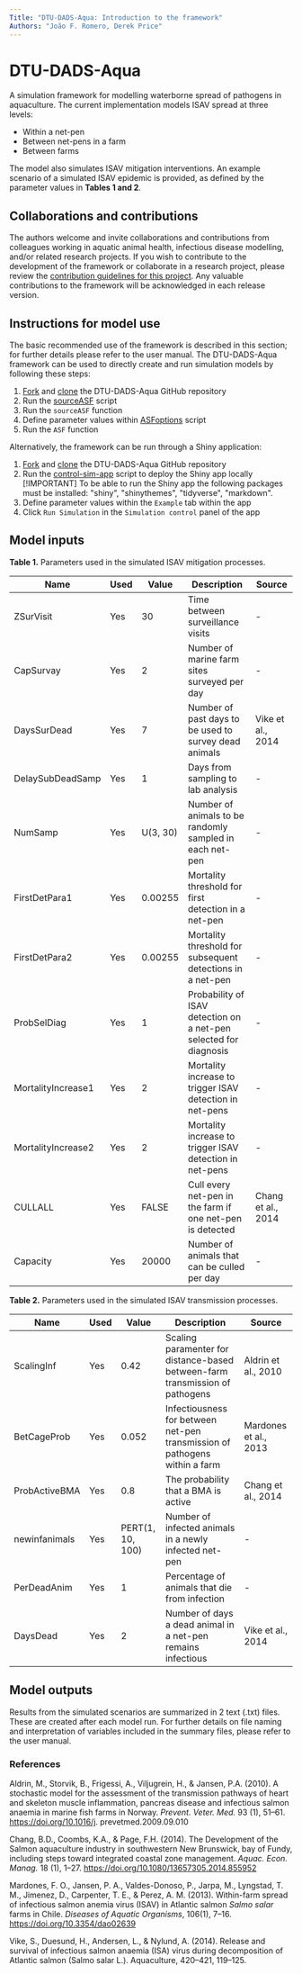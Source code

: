 ```yaml
---
Title: "DTU-DADS-Aqua: Introduction to the framework"
Authors: "João F. Romero, Derek Price"
---
```

# DTU-DADS-Aqua

A simulation framework for modelling waterborne spread of pathogens in aquaculture. The current implementation models ISAV spread at three levels:

- Within a net-pen
- Between net-pens in a farm
- Between farms

The model also simulates ISAV mitigation interventions. An example scenario of a simulated ISAV epidemic is provided, as defined by the parameter values in **Tables 1 and 2**.

## Collaborations and contributions

The authors welcome and invite collaborations and contributions from colleagues working in aquatic animal health, infectious disease modelling, and/or related research projects. If you wish to contribute to the development of the framework or collaborate in a research project, please review the [contribution guidelines for this project](/docs/CONTRIBUTING.md). Any valuable contributions to the framework will be acknowledged in each release version.

## Instructions for model use

The basic recommended use of the framework is described in this section; for further details please refer to the user manual. The DTU-DADS-Aqua framework can be used to directly create and run simulation models by following these steps:
1. [Fork](https://docs.github.com/en/get-started/quickstart/fork-a-repo?platform=windows) and [clone](https://docs.github.com/en/get-started/quickstart/fork-a-repo#cloning-your-forked-repository) the DTU-DADS-Aqua GitHub repository
2. Run the [sourceASF](/sourceASF.R) script
3. Run the `sourceASF` function
4. Define parameter values within [ASFoptions](/ASFoptions.R) script
5. Run the `ASF` function

Alternatively, the framework can be run through a Shiny application:
1. [Fork](https://docs.github.com/en/get-started/quickstart/fork-a-repo?platform=windows) and [clone](https://docs.github.com/en/get-started/quickstart/fork-a-repo#cloning-your-forked-repository) the DTU-DADS-Aqua GitHub repository
2. Run the [control-sim-app](/control-sim-app.R) script to deploy the Shiny app locally
   [!IMPORTANT] To be able to run the Shiny app the following packages must be installed: "shiny", "shinythemes", "tidyverse", "markdown".
3. Define parameter values within the `Example` tab within the app
4. Click `Run Simulation` in the `Simulation control` panel of the app

## Model inputs

**Table 1.** Parameters used in the simulated ISAV mitigation processes.

| Name | Used | Value | Description | Source |
|------|------|-------|-------------|--------|
| ZSurVisit             | Yes | 30       | Time between surveillance visits | - |
| CapSurvay             | Yes | 2        | Number of marine farm sites surveyed per day | - |
| DaysSurDead           | Yes | 7        | Number of past days to be used to survey dead animals | Vike et al., 2014 |
| DelaySubDeadSamp      | Yes | 1        | Days from sampling to lab analysis | - |
| NumSamp               | Yes | U(3, 30) | Number of animals to be randomly sampled in each net-pen | - |
| FirstDetPara1         | Yes | 0.00255  | Mortality threshold for first detection in a net-pen | - |
| FirstDetPara2         | Yes | 0.00255  | Mortality threshold for subsequent detections in a net-pen | - |
| ProbSelDiag           | Yes | 1        | Probability of ISAV detection on a net-pen selected for diagnosis | - |
| MortalityIncrease1    | Yes | 2        | Mortality increase to trigger ISAV detection in net-pens | - |
| MortalityIncrease2    | Yes | 2        | Mortality increase to trigger ISAV detection in net-pens | - |
| CULLALL               | Yes | FALSE    | Cull every net-pen in the farm if one net-pen is detected | Chang et al., 2014 |
| Capacity              | Yes | 20000    | Number of animals that can be culled per day | - |


**Table 2.** Parameters used in the simulated ISAV transmission processes.

| Name | Used | Value | Description | Source |
|------|------|-------|-------------|--------|
| ScalingInf            | Yes | 0.42             | Scaling paramenter for distance-based between-farm transmission of pathogens | Aldrin et al., 2010 |
| BetCageProb           | Yes | 0.052            | Infectiousness for between net-pen transmission of pathogens within a farm | Mardones et al., 2013 |
| ProbActiveBMA         | Yes | 0.8              | The probability that a BMA is active | Chang et al., 2014 |
| newinfanimals         | Yes | PERT(1, 10, 100) | Number of infected animals in a newly infected net-pen | - |
| PerDeadAnim           | Yes | 1                | Percentage of animals that die from infection | - |
| DaysDead              | Yes | 2                | Number of days a dead animal in a net-pen remains infectious | Vike et al., 2014 |

## Model outputs

Results from the simulated scenarios are summarized in 2 text (.txt) files. These are created after each model run. For further details on file naming and interpretation of variables included in the summary files, please refer to the user manual.



### References

Aldrin, M., Storvik, B., Frigessi, A., Viljugrein, H., & Jansen, P.A. (2010). A stochastic model for the assessment of the transmission pathways of heart and skeleton muscle inflammation, pancreas disease and infectious salmon anaemia in marine fish farms in Norway. *Prevent. Veter. Med.* 93 (1), 51–61. https://doi.org/10.1016/j. prevetmed.2009.09.010

Chang, B.D., Coombs, K.A., & Page, F.H. (2014). The Development of the Salmon aquaculture industry in southwestern New Brunswick, bay of Fundy, including steps toward integrated coastal zone management. *Aquac. Econ. Manag.* 18 (1), 1–27. https://doi.org/10.1080/13657305.2014.855952

Mardones, F. O., Jansen, P. A., Valdes-Donoso, P., Jarpa, M., Lyngstad, T. M., Jimenez, D., Carpenter, T. E., & Perez, A. M. (2013). Within-farm spread of infectious salmon anemia virus (ISAV) in Atlantic salmon *Salmo salar* farms in Chile. *Diseases of Aquatic Organisms*, 106(1), 7–16. https://doi.org/10.3354/dao02639

Vike, S., Duesund, H., Andersen, L., & Nylund, A. (2014). Release and survival of infectious salmon anaemia (ISA) virus during decomposition of Atlantic salmon (Salmo salar L.). Aquaculture, 420–421, 119–125.
